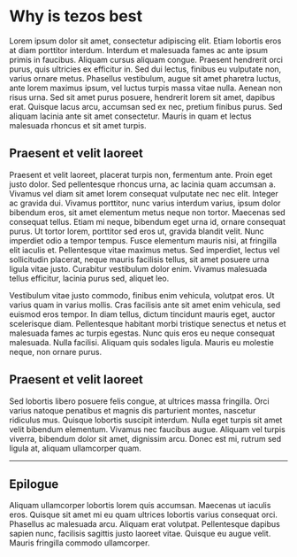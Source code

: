 # Why is tezos best

Lorem ipsum dolor sit amet, consectetur adipiscing elit. Etiam lobortis eros at diam porttitor interdum. Interdum et malesuada fames ac ante ipsum primis in faucibus. Aliquam cursus aliquam congue. Praesent hendrerit orci purus, quis ultricies ex efficitur in. Sed dui lectus, finibus eu vulputate non, varius ornare metus. Phasellus vestibulum, augue sit amet pharetra luctus, ante lorem maximus ipsum, vel luctus turpis massa vitae nulla. Aenean non risus urna. Sed sit amet purus posuere, hendrerit lorem sit amet, dapibus erat. Quisque lacus arcu, accumsan sed ex nec, pretium finibus purus. Sed aliquam lacinia ante sit amet consectetur. Mauris in quam et lectus malesuada rhoncus et sit amet turpis.

## Praesent et velit laoreet

Praesent et velit laoreet, placerat turpis non, fermentum ante. Proin eget justo dolor. Sed pellentesque rhoncus urna, ac lacinia quam accumsan a. Vivamus vel diam sit amet lorem consequat vulputate nec nec elit. Integer ac gravida dui. Vivamus porttitor, nunc varius interdum varius, ipsum dolor bibendum eros, sit amet elementum metus neque non tortor. Maecenas sed consequat tellus. Etiam mi neque, bibendum eget urna id, ornare consequat purus. Ut tortor lorem, porttitor sed eros ut, gravida blandit velit. Nunc imperdiet odio a tempor tempus. Fusce elementum mauris nisi, at fringilla elit iaculis et. Pellentesque vitae maximus metus. Sed imperdiet, lectus vel sollicitudin placerat, neque mauris facilisis tellus, sit amet posuere urna ligula vitae justo. Curabitur vestibulum dolor enim. Vivamus malesuada tellus efficitur, lacinia purus sed, aliquet leo.

Vestibulum vitae justo commodo, finibus enim vehicula, volutpat eros. Ut varius quam in varius mollis. Cras facilisis ante sit amet enim vehicula, sed euismod eros tempor. In diam tellus, dictum tincidunt mauris eget, auctor scelerisque diam. Pellentesque habitant morbi tristique senectus et netus et malesuada fames ac turpis egestas. Nunc quis eros eu neque consequat malesuada. Nulla facilisi. Aliquam quis sodales ligula. Mauris eu molestie neque, non ornare purus.

## Praesent et velit laoreet

Sed lobortis libero posuere felis congue, at ultrices massa fringilla. Orci varius natoque penatibus et magnis dis parturient montes, nascetur ridiculus mus. Quisque lobortis suscipit interdum. Nulla eget turpis sit amet velit bibendum elementum. Vivamus nec faucibus augue. Aliquam vel turpis viverra, bibendum dolor sit amet, dignissim arcu. Donec est mi, rutrum sed ligula at, aliquam ullamcorper quam.

---

## Epilogue

Aliquam ullamcorper lobortis lorem quis accumsan. Maecenas ut iaculis eros. Quisque sit amet mi eu quam ultrices lobortis varius consequat orci. Phasellus ac malesuada arcu. Aliquam erat volutpat. Pellentesque dapibus sapien nunc, facilisis sagittis justo laoreet vitae. Quisque eu augue velit. Mauris fringilla commodo ullamcorper.

